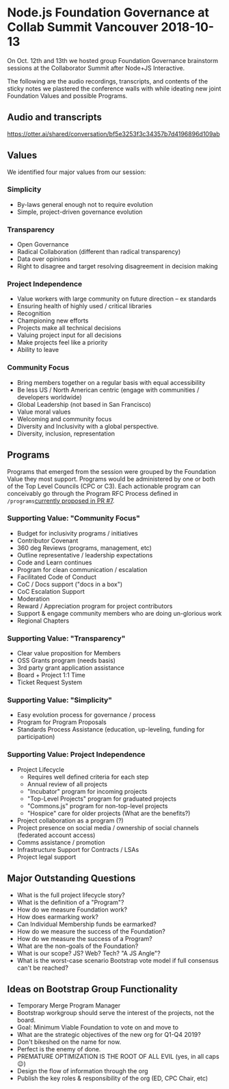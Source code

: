 # Node.js Foundation Governance at Collab Summit Vancouver 2018-10-13

On Oct. 12th and 13th we hosted group Foundation Governance brainstorm sessions at the Collaborator Summit after Node+JS Interactive. 

The following are the audio recordings, transcripts, and contents of the sticky notes we plastered the conference walls with while ideating new joint Foundation Values and possible Programs.

## Audio and transcripts

https://otter.ai/shared/conversation/bf5e3253f3c34357b7d4196896d109ab

## Values
We identified four major values from our session:

### Simplicity
- By-laws general enough not to require evolution
- Simple, project-driven governance evolution

### Transparency
- Open Governance
- Radical Collaboration (different than radical transparency)
- Data over opinions
- Right to disagree and target resolving disagreement in decision making

### Project Independence
- Value workers with large community on future direction – ex standards
- Ensuring health of highly used / critical libraries
- Recognition
- Championing new efforts
- Projects make all technical decisions
- Valuing project input for all decisions
- Make projects feel like a priority
- Ability to leave

### Community Focus
- Bring members together on a regular basis with equal accessibility
- Be less US / North American centric (engage with communities / developers worldwide)
- Global Leadership (not based in San Francisco)
- Value moral values
- Welcoming and community focus
- Diversity and Inclusivity with a global perspective.
- Diversity, inclusion, representation

## Programs
Programs that emerged from the session were grouped by the Foundation Value they most support. Programs would be administered by one or both of the Top Level Councils (CPC or C3). Each actionable program can conceivably go through the Program RFC Process defined in `/programs`[currently proposed in PR #7](https://github.com/nodejs/bootstrap/pull/7/files).

### Supporting Value: "Community Focus"

- Budget for inclusivity programs / initiatives
- Contributor Covenant
- 360 deg Reviews (programs, management, etc)
- Outline representative / leadership expectations
- Code and Learn continues
- Program for clean communication / escalation
- Facilitated Code of Conduct
- CoC / Docs support ("docs in a box")
- CoC Escalation Support
- Moderation
- Reward / Appreciation program for project contributors
- Support & engage community members who are doing un-glorious work
- Regional Chapters

### Supporting Value: "Transparency"
- Clear value proposition for Members
- OSS Grants program (needs basis)
- 3rd party grant application assistance
- Board + Project 1:1 Time
- Ticket Request System

### Supporting Value: "Simplicity"
- Easy evolution process for governance / process
- Program for Program Proposals
- Standards Process Assistance (education, up-leveling, funding for participation)

### Supporting Value: Project Independence
- Project Lifecycle
  - Requires well defined criteria for each step
  - Annual review of all projects
  - "Incubator" program for incoming projects
  - "Top-Level Projects" program for graduated projects
  - "Commons.js" program for non-top-level projects
  - "Hospice" care for older projects (What are the benefits?)
- Project collaboration as a program (?)
- Project presence on social media / ownership of social channels (federated account access)
- Comms assistance / promotion
- Infrastructure Support for Contracts / LSAs
- Project legal support

## Major Outstanding Questions

- What is the full project lifecycle story?
- What is the definition of a "Program"?
- How do we measure Foundation work?
- How does earmarking work?
- Can Individual Membership funds be earmarked?
- How do we measure the success of the Foundation?
- How do we measure the success of a Program?
- What are the non-goals of the Foundation?
- What is our scope? JS? Web? Tech? "A JS Angle"?
- What is the worst-case scenario Bootstrap vote model if full consensus can't be reached?

## Ideas on Bootstrap Group Functionality

- Temporary Merge Program Manager
- Bootstrap workgroup should serve the interest of the projects, not the board.
- Goal: Minimum Viable Foundation to vote on and move to
- What are the strategic objectives of the new org for Q1-Q4 2019?
- Don't bikeshed on the name for now.
- Perfect is the enemy of done.
- PREMATURE OPTIMIZATION IS THE ROOT OF ALL EVIL (yes, in all caps 😉)
- Design the flow of information through the org
- Publish the key roles & responsibility of the org (ED, CPC Chair, etc)

